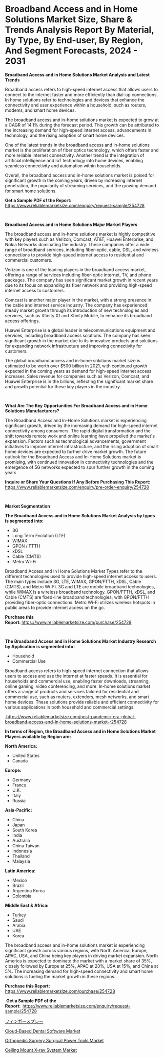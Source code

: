 <p><h1>Broadband Access and in Home Solutions Market Size, Share & Trends Analysis Report By Material, By Type, By End-user, By Region, And Segment Forecasts, 2024 - 2031</h1></p><p><strong>Broadband Access and in Home Solutions Market Analysis and Latest Trends</strong></p>
<p><p>Broadband access refers to high-speed internet access that allows users to connect to the internet faster and more efficiently than dial-up connections. In home solutions refer to technologies and devices that enhance the connectivity and user experience within a household, such as routers, modems, and smart home devices.</p><p>The broadband access and in-home solutions market is expected to grow at a CAGR of 14.1% during the forecast period. This growth can be attributed to the increasing demand for high-speed internet access, advancements in technology, and the rising adoption of smart home devices.</p><p>One of the latest trends in the broadband access and in-home solutions market is the proliferation of fiber optics technology, which offers faster and more reliable internet connectivity. Another trend is the integration of artificial intelligence and IoT technology into home devices, enabling seamless connectivity and automation within households.</p><p>Overall, the broadband access and in-home solutions market is poised for significant growth in the coming years, driven by increasing internet penetration, the popularity of streaming services, and the growing demand for smart home solutions.</p></p>
<p><strong>Get a Sample PDF of the Report:&nbsp;</strong> <a href="https://www.reliablemarketsize.com/enquiry/request-sample/254728">https://www.reliablemarketsize.com/enquiry/request-sample/254728</a></p>
<p>&nbsp;</p>
<p><strong>Broadband Access and in Home Solutions Major Market Players</strong></p>
<p><p>The broadband access and in-home solutions market is highly competitive with key players such as Verizon, Comcast, AT&T, Huawei Enterprise, and Nokia Networks dominating the industry. These companies offer a wide range of broadband services, including fiber-optic, cable, DSL, and wireless connections to provide high-speed internet access to residential and commercial customers.</p><p>Verizon is one of the leading players in the broadband access market, offering a range of services including fiber-optic internet, TV, and phone packages. The company has seen significant market growth in recent years due to its focus on expanding its fiber network and providing high-speed internet access to customers.</p><p>Comcast is another major player in the market, with a strong presence in the cable and internet service industry. The company has experienced steady market growth through its introduction of new technologies and services, such as Xfinity X1 and Xfinity Mobile, to enhance its broadband access offerings.</p><p>Huawei Enterprise is a global leader in telecommunications equipment and services, including broadband access solutions. The company has seen significant growth in the market due to its innovative products and solutions for expanding network infrastructure and improving connectivity for customers.</p><p>The global broadband access and in-home solutions market size is estimated to be worth over $500 billion in 2021, with continued growth expected in the coming years as demand for high-speed internet access increases. Sales revenue for companies such as Verizon, Comcast, and Huawei Enterprise is in the billions, reflecting the significant market share and growth potential for these key players in the industry.</p></p>
<p>&nbsp;</p>
<p><strong>What Are The Key Opportunities For Broadband Access and in Home Solutions Manufacturers?</strong></p>
<p><p>The Broadband Access and In-Home Solutions market is experiencing significant growth, driven by the increasing demand for high-speed internet connectivity among consumers. The rapid digital transformation and the shift towards remote work and online learning have propelled the market's expansion. Factors such as technological advancements, government initiatives to improve internet infrastructure, and the rising adoption of smart home devices are expected to further drive market growth. The future outlook for the Broadband Access and In-Home Solutions market is promising, with continued innovation in connectivity technologies and the emergence of 5G networks expected to spur further growth in the coming years.</p></p>
<p><strong>Inquire or Share Your Questions If Any Before Purchasing This Report:</strong> <a href="https://www.reliablemarketsize.com/enquiry/pre-order-enquiry/254728">https://www.reliablemarketsize.com/enquiry/pre-order-enquiry/254728</a></p>
<p>&nbsp;</p>
<p><strong>Market Segmentation</strong></p>
<p><strong>The Broadband Access and in Home Solutions Market Analysis by types is segmented into:</strong></p>
<p><ul><li>3G</li><li>Long Term Evolution (LTE)</li><li>WiMAX</li><li>GPON / FTTH</li><li>xDSL</li><li>Cable (CMTS)</li><li>Metro Wi-Fi</li></ul></p>
<p><p>Broadband Access and In Home Solutions Market Types refer to the different technologies used to provide high-speed internet access to users. The main types include 3G, LTE, WiMAX, GPON/FTTH, xDSL, Cable (CMTS), and Metro Wi-Fi. 3G and LTE are mobile broadband technologies, while WiMAX is a wireless broadband technology. GPON/FTTH, xDSL, and Cable (CMTS) are fixed-line broadband technologies, with GPON/FTTH providing fiber-optic connections. Metro Wi-Fi utilizes wireless hotspots in public areas to provide internet access on the go.</p></p>
<p><strong>Purchase this Report:&nbsp;</strong><a href="https://www.reliablemarketsize.com/purchase/254728">https://www.reliablemarketsize.com/purchase/254728</a></p>
<p>&nbsp;</p>
<p><strong>The Broadband Access and in Home Solutions Market Industry Research by Application is segmented into:</strong></p>
<p><ul><li>Household</li><li>Commercial Use</li></ul></p>
<p><p>Broadband access refers to high-speed internet connection that allows users to access and use the internet at faster speeds. It is essential for households and commercial use, enabling faster downloads, streaming, online gaming, video conferencing, and more. In-home solutions market offers a range of products and services tailored for residential and commercial use, such as routers, extenders, mesh networks, and smart home devices. These solutions provide reliable and efficient connectivity for various applications in both household and commercial settings.</p></p>
<p><a href="https://www.reliablemarketsize.com/post-pandemic-era-global-broadband-access-and-in-home-solutions-market-r254728">&nbsp;https://www.reliablemarketsize.com/post-pandemic-era-global-broadband-access-and-in-home-solutions-market-r254728</a></p>
<p><strong>In terms of Region, the Broadband Access and in Home Solutions Market Players available by Region are:</strong></p>
<p>
    <p> <strong> North America: </strong>
        <ul>
            <li>United States</li>
            <li>Canada</li>
        </ul>
        </p> 
    <p> <strong> Europe: </strong>
        <ul>
            <li>Germany</li>
            <li>France</li>
            <li>U.K.</li>
            <li>Italy</li>
            <li>Russia</li>
        </ul>
        </p> 
    <p> <strong> Asia-Pacific: </strong>
        <ul>
            <li>China</li>
            <li>Japan</li>
            <li>South Korea</li>
            <li>India</li>
            <li>Australia</li>
            <li>China Taiwan</li>
            <li>Indonesia</li>
            <li>Thailand</li>
            <li>Malaysia</li>
        </ul>
        </p> 
    <p> <strong> Latin America: </strong>
        <ul>
            <li>Mexico</li>
            <li>Brazil</li>
            <li>Argentina Korea</li>
            <li>Colombia</li>
        </ul>
        </p> 
    <p> <strong> Middle East & Africa: </strong>
        <ul>
            <li>Turkey</li>
            <li>Saudi</li>
            <li>Arabia</li>
            <li>UAE</li>
            <li>Korea</li>
        </ul>
    </p>
    </p>
<p><p>The broadband access and in-home solutions market is experiencing significant growth across various regions, with North America, Europe, APAC, USA, and China being key players in driving market expansion. North America is expected to dominate the market with a market share of 35%, closely followed by Europe at 25%, APAC at 20%, USA at 15%, and China at 5%. The increasing demand for high-speed connectivity and smart home solutions is fueling the market growth in these regions.</p></p>
<p><strong>Purchase this Report: </strong><a href="https://www.reliablemarketsize.com/purchase/254728">https://www.reliablemarketsize.com/purchase/254728</a></p>
<p>&nbsp;<strong>Get a Sample PDF of the Report:&nbsp;&nbsp;</strong><a href="https://www.reliablemarketsize.com/enquiry/request-sample/254728">https://www.reliablemarketsize.com/enquiry/request-sample/254728</a></p>
<p><strong></strong></p>
<p><p><a href="https://github.com/LeoraEber/Market-Research-Report-List-2/blob/main/5132763187338.md">フィンガースプレー</a></p><p><a href="https://github.com/WillisLebsack/Market-Research-Report-List-1/blob/main/cloud-based-dental-software-market.md">Cloud-Based Dental Software Market</a></p><p><a href="https://medium.com/@jjkh377/global-orthopedic-surgery-surgical-power-tools-market-status-2024-2031-and-forecast-by-region-f8aa41fbe700">Orthopedic Surgery Surgical Power Tools Market</a></p><p><a href="https://medium.com/@charlesporter2662/ceiling-mount-x-ray-system-market-a-global-and-regional-analysis-focus-on-end-user-product-and-f4781c2238e1">Ceiling Mount X-ray System Market</a></p></p>